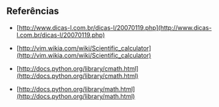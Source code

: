 Referências
-----------

-   [http://www.dicas-l.com.br/dicas-l/20070119.php](http://www.dicas-l.com.br/dicas-l/20070119.php)

-   [http://vim.wikia.com/wiki/Scientific_calculator](http://vim.wikia.com/wiki/Scientific_calculator)

-   [http://docs.python.org/library/cmath.html](http://docs.python.org/library/cmath.html)

-   [http://docs.python.org/library/math.html](http://docs.python.org/library/math.html)

[^1]: [http://tidy.sourceforge.net/](http://tidy.sourceforge.net/)

[^2]: Arquivo de configuração do bash

[^3]: :cope

[^4]: [http://www.gnu.org/software/indent](http://www.gnu.org/software/indent)